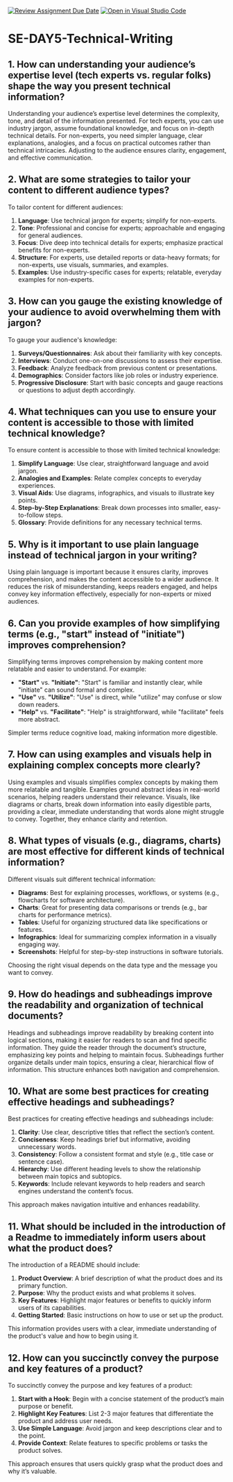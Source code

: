 [![Review Assignment Due Date](https://classroom.github.com/assets/deadline-readme-button-22041afd0340ce965d47ae6ef1cefeee28c7c493a6346c4f15d667ab976d596c.svg)](https://classroom.github.com/a/zsAR-pyY)
[![Open in Visual Studio Code](https://classroom.github.com/assets/open-in-vscode-2e0aaae1b6195c2367325f4f02e2d04e9abb55f0b24a779b69b11b9e10269abc.svg)](https://classroom.github.com/online_ide?assignment_repo_id=16121392&assignment_repo_type=AssignmentRepo)
# SE-DAY5-Technical-Writing
## 1. How can understanding your audience’s expertise level (tech experts vs. regular folks) shape the way you present technical information?
Understanding your audience’s expertise level determines the complexity, tone, and detail of the information presented. For tech experts, you can use industry jargon, assume foundational knowledge, and focus on in-depth technical details. For non-experts, you need simpler language, clear explanations, analogies, and a focus on practical outcomes rather than technical intricacies. Adjusting to the audience ensures clarity, engagement, and effective communication.
## 2. What are some strategies to tailor your content to different audience types?
To tailor content for different audiences:

1. **Language**: Use technical jargon for experts; simplify for non-experts.
2. **Tone**: Professional and concise for experts; approachable and engaging for general audiences.
3. **Focus**: Dive deep into technical details for experts; emphasize practical benefits for non-experts.
4. **Structure**: For experts, use detailed reports or data-heavy formats; for non-experts, use visuals, summaries, and examples.
5. **Examples**: Use industry-specific cases for experts; relatable, everyday examples for non-experts.
## 3. How can you gauge the existing knowledge of your audience to avoid overwhelming them with jargon?
To gauge your audience's knowledge:

1. **Surveys/Questionnaires**: Ask about their familiarity with key concepts.
2. **Interviews**: Conduct one-on-one discussions to assess their expertise.
3. **Feedback**: Analyze feedback from previous content or presentations.
4. **Demographics**: Consider factors like job roles or industry experience.
5. **Progressive Disclosure**: Start with basic concepts and gauge reactions or questions to adjust depth accordingly.
## 4. What techniques can you use to ensure your content is accessible to those with limited technical knowledge?
To ensure content is accessible to those with limited technical knowledge:

1. **Simplify Language**: Use clear, straightforward language and avoid jargon.
2. **Analogies and Examples**: Relate complex concepts to everyday experiences.
3. **Visual Aids**: Use diagrams, infographics, and visuals to illustrate key points.
4. **Step-by-Step Explanations**: Break down processes into smaller, easy-to-follow steps.
5. **Glossary**: Provide definitions for any necessary technical terms.
## 5. Why is it important to use plain language instead of technical jargon in your writing?
Using plain language is important because it ensures clarity, improves comprehension, and makes the content accessible to a wider audience. It reduces the risk of misunderstanding, keeps readers engaged, and helps convey key information effectively, especially for non-experts or mixed audiences.
## 6. Can you provide examples of how simplifying terms (e.g., "start" instead of "initiate") improves comprehension?
Simplifying terms improves comprehension by making content more relatable and easier to understand. For example:

- **"Start"** vs. **"Initiate"**: "Start" is familiar and instantly clear, while "initiate" can sound formal and complex.
- **"Use"** vs. **"Utilize"**: "Use" is direct, while "utilize" may confuse or slow down readers.
- **"Help"** vs. **"Facilitate"**: "Help" is straightforward, while "facilitate" feels more abstract.

Simpler terms reduce cognitive load, making information more digestible.
## 7. How can using examples and visuals help in explaining complex concepts more clearly?
Using examples and visuals simplifies complex concepts by making them more relatable and tangible. Examples ground abstract ideas in real-world scenarios, helping readers understand their relevance. Visuals, like diagrams or charts, break down information into easily digestible parts, providing a clear, immediate understanding that words alone might struggle to convey. Together, they enhance clarity and retention.
## 8. What types of visuals (e.g., diagrams, charts) are most effective for different kinds of technical information?
Different visuals suit different technical information:

- **Diagrams**: Best for explaining processes, workflows, or systems (e.g., flowcharts for software architecture).
- **Charts**: Great for presenting data comparisons or trends (e.g., bar charts for performance metrics).
- **Tables**: Useful for organizing structured data like specifications or features.
- **Infographics**: Ideal for summarizing complex information in a visually engaging way.
- **Screenshots**: Helpful for step-by-step instructions in software tutorials.

Choosing the right visual depends on the data type and the message you want to convey.
## 9. How do headings and subheadings improve the readability and organization of technical documents?
Headings and subheadings improve readability by breaking content into logical sections, making it easier for readers to scan and find specific information. They guide the reader through the document’s structure, emphasizing key points and helping to maintain focus. Subheadings further organize details under main topics, ensuring a clear, hierarchical flow of information. This structure enhances both navigation and comprehension.
## 10. What are some best practices for creating effective headings and subheadings?
Best practices for creating effective headings and subheadings include:

1. **Clarity**: Use clear, descriptive titles that reflect the section’s content.
2. **Conciseness**: Keep headings brief but informative, avoiding unnecessary words.
3. **Consistency**: Follow a consistent format and style (e.g., title case or sentence case).
4. **Hierarchy**: Use different heading levels to show the relationship between main topics and subtopics.
5. **Keywords**: Include relevant keywords to help readers and search engines understand the content’s focus. 

This approach makes navigation intuitive and enhances readability.
## 11. What should be included in the introduction of a Readme to immediately inform users about what the product does?
The introduction of a README should include:

1. **Product Overview**: A brief description of what the product does and its primary function.
2. **Purpose**: Why the product exists and what problems it solves.
3. **Key Features**: Highlight major features or benefits to quickly inform users of its capabilities.
4. **Getting Started**: Basic instructions on how to use or set up the product.

This information provides users with a clear, immediate understanding of the product's value and how to begin using it.
## 12. How can you succinctly convey the purpose and key features of a product?
To succinctly convey the purpose and key features of a product:

1. **Start with a Hook**: Begin with a concise statement of the product’s main purpose or benefit.
2. **Highlight Key Features**: List 2-3 major features that differentiate the product and address user needs.
3. **Use Simple Language**: Avoid jargon and keep descriptions clear and to the point.
4. **Provide Context**: Relate features to specific problems or tasks the product solves.

This approach ensures that users quickly grasp what the product does and why it’s valuable.
